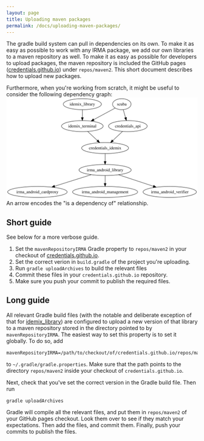 ```yaml
---
layout: page
title: Uploading maven packages
permalink: /docs/uploading-maven-packages/
---
```


The gradle build system can pull in dependencies on its own. To make it as easy as possible to work with any IRMA package, we add our own libraries to a maven repository as well. To make it as easy as possible for developers to upload packages, the maven repository is included the GitHub pages ([credentials.github.io](https://github.com/credentials/credentials.github.io/)) under `repos/maven2`. This short document describes how to upload new packages.

Furthermore, when you're working from scratch, it might be useful to consider the following dependency graph:
![IRMA dependency graph](/images/dependencies.svg)
An arrow encodes the "is a dependency of" relationship.

## Short guide

See below for a more verbose guide.

 1. Set the `mavenRepositoryIRMA` Gradle property to `repos/maven2` in your checkout of [credentials.github.io](https://github.com/credentials/credentials.github.io).
 2. Set the correct verion in `build.gradle` of the project you're uploading.
 3. Run `gradle uploadArchives` to build the relevant files
 4. Commit these files in your `credentials.github.io` repository.
 5. Make sure you push your commit to publish the required files.

## Long guide

All relevant Gradle build files (with the notable and deliberate exception of that for [idemix_library](https://github.com/credentials/idemix_library)) are configured to upload a new version of that library to a maven repository stored in the directory pointed to by `mavenRepositoryIRMA`. The easiest way to set this property is to set it globally. To do so, add

    mavenRepositoryIRMA=/path/to/checkout/of/credentials.github.io/repos/maven2

to `~/.gradle/gradle.properties`. Make sure that the path points to the directory `repos/maven2` inside your checkout of `credentials.github.io`.

Next, check that you've set the correct version in the Gradle build file. Then run

    gradle uploadArchives

Gradle will compile all the relevant files, and put them in `repos/maven2` of your GitHub pages checkout. Look them over to see if they match your expectations. Then add the files, and commit them. Finally, push your commits to publish the files.
